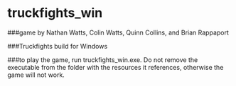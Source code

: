 # truckfights_win
###game by Nathan Watts, Colin Watts, Quinn Collins, and Brian Rappaport

###Truckfights build for Windows

###to play the game, run truckfights_win.exe. Do not remove the executable from the folder with the resources it references, otherwise the game will not work.
